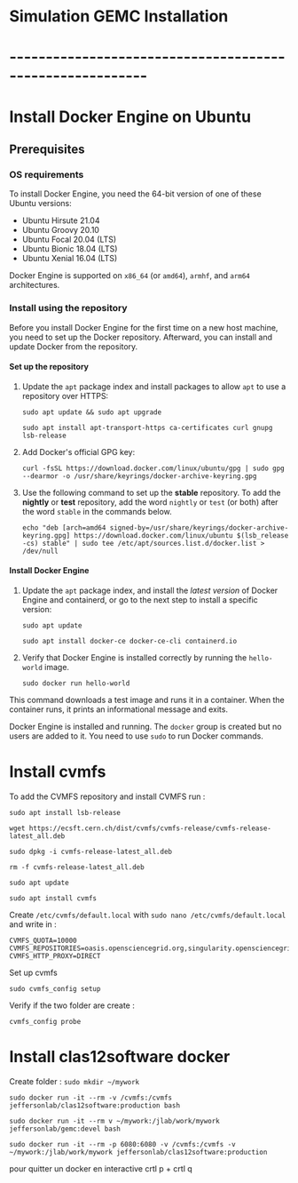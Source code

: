 # Simulation GEMC Installation

# ---------------------------------------------------------

# Install Docker Engine on Ubuntu

## Prerequisites

### OS requirements

To install Docker Engine, you need the 64-bit version of one of these Ubuntu
versions:

- Ubuntu Hirsute 21.04
- Ubuntu Groovy 20.10
- Ubuntu Focal 20.04 (LTS)
- Ubuntu Bionic 18.04 (LTS)
- Ubuntu Xenial 16.04 (LTS)

Docker Engine is supported on `x86_64` (or `amd64`), `armhf`, and `arm64` architectures.

### Install using the repository

Before you install Docker Engine for the first time on a new host machine, you need
to set up the Docker repository. Afterward, you can install and update Docker
from the repository.

#### Set up the repository

1. Update the `apt` package index and install packages to allow `apt` to use a repository over HTTPS:

   ```console
   sudo apt update && sudo apt upgrade
   ```
   ```console
   sudo apt install apt-transport-https ca-certificates curl gnupg lsb-release
   ```

3. Add Docker's official GPG key:
   
   ```console
   curl -fsSL https://download.docker.com/linux/ubuntu/gpg | sudo gpg --dearmor -o /usr/share/keyrings/docker-archive-keyring.gpg
   ```

4. Use the following command to set up the **stable** repository. To add the
   **nightly** or **test** repository, add the word `nightly` or `test` (or both)
   after the word `stable` in the commands below.
   
   ```console
   echo "deb [arch=amd64 signed-by=/usr/share/keyrings/docker-archive-keyring.gpg] https://download.docker.com/linux/ubuntu $(lsb_release -cs) stable" | sudo tee /etc/apt/sources.list.d/docker.list > /dev/null
   ```

#### Install Docker Engine

1. Update the `apt` package index, and install the _latest version_ of Docker
   Engine and containerd, or go to the next step to install a specific version:
   
   ```console
   sudo apt update
   ```
   ```console
   sudo apt install docker-ce docker-ce-cli containerd.io
   ```

2. Verify that Docker Engine is installed correctly by running the `hello-world`
   image.

   ```console
   sudo docker run hello-world
   ```

This command downloads a test image and runs it in a container. When the
container runs, it prints an informational message and exits.

Docker Engine is installed and running. The `docker` group is created but no users
are added to it. You need to use `sudo` to run Docker commands.

# Install cvmfs

To add the CVMFS repository and install CVMFS run : 

```console
sudo apt install lsb-release
```
```console
wget https://ecsft.cern.ch/dist/cvmfs/cvmfs-release/cvmfs-release-latest_all.deb
```
```console
sudo dpkg -i cvmfs-release-latest_all.deb
```
```console
rm -f cvmfs-release-latest_all.deb
```
```console
sudo apt update  
```
```console
sudo apt install cvmfs
```

Create `/etc/cvmfs/default.local` with `sudo nano /etc/cvmfs/default.local` and write in :

```vim
CVMFS_QUOTA=10000
CVMFS_REPOSITORIES=oasis.opensciencegrid.org,singularity.opensciencegrid.org
CVMFS_HTTP_PROXY=DIRECT
```

Set up cvmfs 

```console
sudo cvmfs_config setup
```

Verify if the two folder are create : 
```console
cvmfs_config probe
```





# Install clas12software docker

Create folder : `sudo mkdir ~/mywork`

   ```console
   sudo docker run -it --rm -v /cvmfs:/cvmfs jeffersonlab/clas12software:production bash
   ```
   
   ```console
   sudo docker run -it --rm v ~/mywork:/jlab/work/mywork jeffersonlab/gemc:devel bash
   ```

   ```console
   sudo docker run -it --rm -p 6080:6080 -v /cvmfs:/cvmfs -v ~/mywork:/jlab/work/mywork jeffersonlab/clas12software:production
   ```
   
   pour quitter un docker en interactive crtl p + crtl q 

